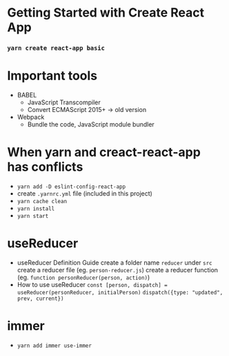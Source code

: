 # Getting Started with Create React App

### `yarn create react-app basic`

# Important tools

- BABEL
  - JavaScript Transcompiler
  - Convert ECMAScript 2015+ -> old version
- Webpack
  - Bundle the code, JavaScript module bundler

# When yarn and creact-react-app has conflicts

- `yarn add -D eslint-config-react-app`
- create `.yarnrc.yml` file (included in this project)
- `yarn cache clean`
- `yarn install`
- `yarn start`

# useReducer

- useReducer Definition Guide
  create a folder name `reducer` under `src`
  create a reducer file (eg. `person-reducer.js`)
  create a reducer function (eg. `function personReducer(person, action)`)
- How to use useReducer
  `const [person, dispatch] = useReducer(personReducer, initialPerson)`
  `dispatch({type: "updated", prev, current})`

# immer

- `yarn add immer use-immer`
